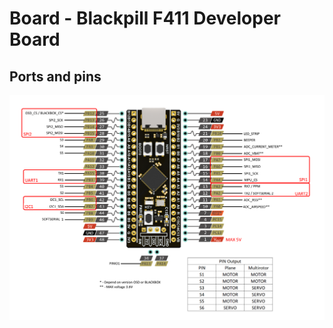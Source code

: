 # Board - Blackpill F411 Developer Board
## Ports and pins
![BLACKPILL_F411](../assets/images/Blackpill_F411.png)
